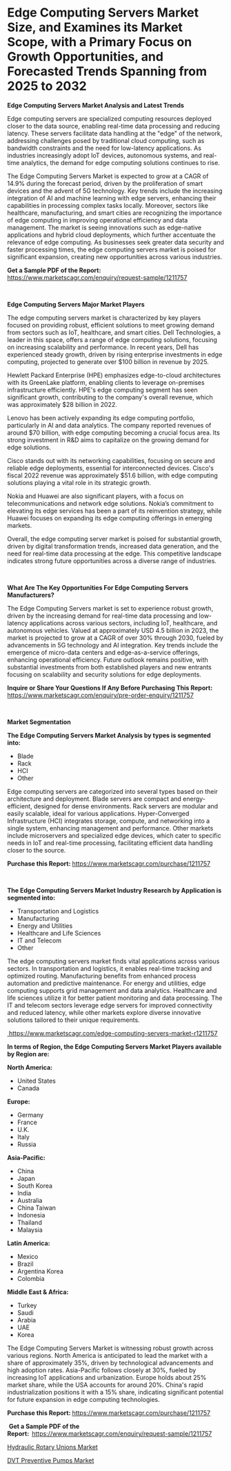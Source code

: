 <p><h1>Edge Computing Servers Market Size, and Examines its Market Scope, with a Primary Focus on Growth Opportunities, and Forecasted Trends Spanning from 2025 to 2032</h1></p><p><strong>Edge Computing Servers Market Analysis and Latest Trends</strong></p>
<p><p>Edge computing servers are specialized computing resources deployed closer to the data source, enabling real-time data processing and reducing latency. These servers facilitate data handling at the "edge" of the network, addressing challenges posed by traditional cloud computing, such as bandwidth constraints and the need for low-latency applications. As industries increasingly adopt IoT devices, autonomous systems, and real-time analytics, the demand for edge computing solutions continues to rise.</p><p>The Edge Computing Servers Market is expected to grow at a CAGR of 14.9% during the forecast period, driven by the proliferation of smart devices and the advent of 5G technology. Key trends include the increasing integration of AI and machine learning with edge servers, enhancing their capabilities in processing complex tasks locally. Moreover, sectors like healthcare, manufacturing, and smart cities are recognizing the importance of edge computing in improving operational efficiency and data management. The market is seeing innovations such as edge-native applications and hybrid cloud deployments, which further accentuate the relevance of edge computing. As businesses seek greater data security and faster processing times, the edge computing servers market is poised for significant expansion, creating new opportunities across various industries.</p></p>
<p><strong>Get a Sample PDF of the Report:&nbsp;</strong> <a href="https://www.marketscagr.com/enquiry/request-sample/1211757?utm_campaign=1905&utm_medium=2&utm_source=Github&utm_content=ia&utm_term=24032025&utm_id=edge-computing-servers">https://www.marketscagr.com/enquiry/request-sample/1211757</a></p>
<p>&nbsp;</p>
<p><strong>Edge Computing Servers Major Market Players</strong></p>
<p><p>The edge computing servers market is characterized by key players focused on providing robust, efficient solutions to meet growing demand from sectors such as IoT, healthcare, and smart cities. Dell Technologies, a leader in this space, offers a range of edge computing solutions, focusing on increasing scalability and performance. In recent years, Dell has experienced steady growth, driven by rising enterprise investments in edge computing, projected to generate over $100 billion in revenue by 2025.</p><p>Hewlett Packard Enterprise (HPE) emphasizes edge-to-cloud architectures with its GreenLake platform, enabling clients to leverage on-premises infrastructure efficiently. HPE's edge computing segment has seen significant growth, contributing to the company's overall revenue, which was approximately $28 billion in 2022.</p><p>Lenovo has been actively expanding its edge computing portfolio, particularly in AI and data analytics. The company reported revenues of around $70 billion, with edge computing becoming a crucial focus area. Its strong investment in R&D aims to capitalize on the growing demand for edge solutions.</p><p>Cisco stands out with its networking capabilities, focusing on secure and reliable edge deployments, essential for interconnected devices. Cisco's fiscal 2022 revenue was approximately $51.6 billion, with edge computing solutions playing a vital role in its strategic growth.</p><p>Nokia and Huawei are also significant players, with a focus on telecommunications and network edge solutions. Nokia’s commitment to elevating its edge services has been a part of its reinvention strategy, while Huawei focuses on expanding its edge computing offerings in emerging markets.</p><p>Overall, the edge computing server market is poised for substantial growth, driven by digital transformation trends, increased data generation, and the need for real-time data processing at the edge. This competitive landscape indicates strong future opportunities across a diverse range of industries.</p></p>
<p>&nbsp;</p>
<p><strong>What Are The Key Opportunities For Edge Computing Servers Manufacturers?</strong></p>
<p><p>The Edge Computing Servers market is set to experience robust growth, driven by the increasing demand for real-time data processing and low-latency applications across various sectors, including IoT, healthcare, and autonomous vehicles. Valued at approximately USD 4.5 billion in 2023, the market is projected to grow at a CAGR of over 30% through 2030, fueled by advancements in 5G technology and AI integration. Key trends include the emergence of micro-data centers and edge-as-a-service offerings, enhancing operational efficiency. Future outlook remains positive, with substantial investments from both established players and new entrants focusing on scalability and security solutions for edge deployments.</p></p>
<p><strong>Inquire or Share Your Questions If Any Before Purchasing This Report:</strong> <a href="https://www.marketscagr.com/enquiry/pre-order-enquiry/1211757?utm_campaign=1905&utm_medium=2&utm_source=Github&utm_content=ia&utm_term=24032025&utm_id=edge-computing-servers">https://www.marketscagr.com/enquiry/pre-order-enquiry/1211757</a></p>
<p>&nbsp;</p>
<p><strong>Market Segmentation</strong></p>
<p><strong>The Edge Computing Servers Market Analysis by types is segmented into:</strong></p>
<p><ul><li>Blade</li><li>Rack</li><li>HCI</li><li>Other</li></ul></p>
<p><p>Edge computing servers are categorized into several types based on their architecture and deployment. Blade servers are compact and energy-efficient, designed for dense environments. Rack servers are modular and easily scalable, ideal for various applications. Hyper-Converged Infrastructure (HCI) integrates storage, compute, and networking into a single system, enhancing management and performance. Other markets include microservers and specialized edge devices, which cater to specific needs in IoT and real-time processing, facilitating efficient data handling closer to the source.</p></p>
<p><strong>Purchase this Report:&nbsp;</strong><a href="https://www.marketscagr.com/purchase/1211757?utm_campaign=1905&utm_medium=2&utm_source=Github&utm_content=ia&utm_term=24032025&utm_id=edge-computing-servers">https://www.marketscagr.com/purchase/1211757</a></p>
<p>&nbsp;</p>
<p><strong>The Edge Computing Servers Market Industry Research by Application is segmented into:</strong></p>
<p><ul><li>Transportation and Logistics</li><li>Manufacturing</li><li>Energy and Utilities</li><li>Healthcare and Life Sciences</li><li>IT and Telecom</li><li>Other</li></ul></p>
<p><p>The edge computing servers market finds vital applications across various sectors. In transportation and logistics, it enables real-time tracking and optimized routing. Manufacturing benefits from enhanced process automation and predictive maintenance. For energy and utilities, edge computing supports grid management and data analytics. Healthcare and life sciences utilize it for better patient monitoring and data processing. The IT and telecom sectors leverage edge servers for improved connectivity and reduced latency, while other markets explore diverse innovative solutions tailored to their unique requirements.</p></p>
<p><a href="https://www.marketscagr.com/edge-computing-servers-market-r1211757?utm_campaign=1905&utm_medium=2&utm_source=Github&utm_content=ia&utm_term=24032025&utm_id=edge-computing-servers">&nbsp;https://www.marketscagr.com/edge-computing-servers-market-r1211757</a></p>
<p><strong>In terms of Region, the Edge Computing Servers Market Players available by Region are:</strong></p>
<p>
    <p> <strong> North America: </strong>
        <ul>
            <li>United States</li>
            <li>Canada</li>
        </ul>
        </p> 
    <p> <strong> Europe: </strong>
        <ul>
            <li>Germany</li>
            <li>France</li>
            <li>U.K.</li>
            <li>Italy</li>
            <li>Russia</li>
        </ul>
        </p> 
    <p> <strong> Asia-Pacific: </strong>
        <ul>
            <li>China</li>
            <li>Japan</li>
            <li>South Korea</li>
            <li>India</li>
            <li>Australia</li>
            <li>China Taiwan</li>
            <li>Indonesia</li>
            <li>Thailand</li>
            <li>Malaysia</li>
        </ul>
        </p> 
    <p> <strong> Latin America: </strong>
        <ul>
            <li>Mexico</li>
            <li>Brazil</li>
            <li>Argentina Korea</li>
            <li>Colombia</li>
        </ul>
        </p> 
    <p> <strong> Middle East & Africa: </strong>
        <ul>
            <li>Turkey</li>
            <li>Saudi</li>
            <li>Arabia</li>
            <li>UAE</li>
            <li>Korea</li>
        </ul>
    </p>
    </p>
<p><p>The Edge Computing Servers Market is witnessing robust growth across various regions. North America is anticipated to lead the market with a share of approximately 35%, driven by technological advancements and high adoption rates. Asia-Pacific follows closely at 30%, fueled by increasing IoT applications and urbanization. Europe holds about 25% market share, while the USA accounts for around 20%. China's rapid industrialization positions it with a 15% share, indicating significant potential for future expansion in edge computing technologies.</p></p>
<p><strong>Purchase this Report: </strong><a href="https://www.marketscagr.com/purchase/1211757?utm_campaign=1905&utm_medium=2&utm_source=Github&utm_content=ia&utm_term=24032025&utm_id=edge-computing-servers">https://www.marketscagr.com/purchase/1211757</a></p>
<p>&nbsp;<strong>Get a Sample PDF of the Report:&nbsp;&nbsp;</strong><a href="https://www.marketscagr.com/enquiry/request-sample/1211757?utm_campaign=1905&utm_medium=2&utm_source=Github&utm_content=ia&utm_term=24032025&utm_id=edge-computing-servers">https://www.marketscagr.com/enquiry/request-sample/1211757</a></p>
<p><strong></strong></p>
<p><p><a href="https://github.com/avikalitesjj/Market-Research-Report-List-1/blob/main/hydraulic-rotary-unions-market.md?utm_campaign=1905&utm_medium=2&utm_source=Github&utm_content=ia&utm_term=24032025&utm_id=edge-computing-servers">Hydraulic Rotary Unions Market</a></p><p><a href="https://github.com/pomasifilo/Market-Research-Report-List-1/blob/main/dvt-preventive-pumps-market.md?utm_campaign=1905&utm_medium=2&utm_source=Github&utm_content=ia&utm_term=24032025&utm_id=edge-computing-servers">DVT Preventive Pumps Market</a></p></p>